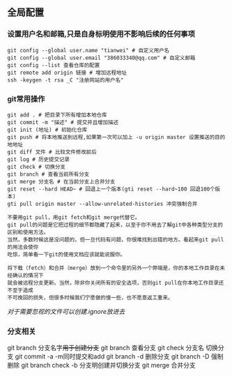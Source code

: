 ## 全局配置
### 设置用户名和邮箱,只是自身标明使用不影响后续的任何事项
```git
git config --global user.name "tianwei" # 自定义用户名
git config --global user.email "386033340@qq.com" # 自定义邮箱
git config --list 查看仓库的配置
git remote add origin 链接 # 增加远程地址
ssh -keygen -t rsa _C "注册网站的用户名"

```

### git常用操作
```git
git add . # 把目录下所有增加本地仓库
git commit -m "描述" # 提交并且增加描述
git init (地址) # 初始化仓库
git push # 将本地推送到远程,如果第一次可以加上 -u origin master 设置推送的目的地地址
git diff 文件 # 比较文件修改前后
git log # 历史提交记录
git check # 切换分支
git branch # 查看当前所有分支
git merge 分支名 # 在当前分支上合并分支
git reset --hard HEAD~ # 回退上一个版本(gti reset --hard~100 回退100个版本)
gti pull origin master --allow-unrelated-histories 冲突强制合并
```

```text
不要用git pull，用git fetch和git merge代替它。
git pull的问题是它把过程的细节都隐藏了起来，以至于你不用去了解git中各种类型分支的区别和使用方法。
当然，多数时候这是没问题的，但一旦代码有问题，你很难找到出错的地方。看起来git pull的用法会使你
吃惊，简单看一下git的使用文档应该就能说服你。

将下载（fetch）和合并（merge）放到一个命令里的另外一个弊端是，你的本地工作目录在未经确认的情况下
就会被远程分支更新。当然，除非你关闭所有的安全选项，否则git pull在你本地工作目录还不至于造成
不可挽回的损失，但很多时候我们宁愿做的慢一些，也不愿意返工重来。
```
*对于需要忽视的文件可以创建.ignore放进去*
### 分支相关
git branch 分支名字~~用于创建分支~~
git branch 查看分支
git check 分支名 切换分支
git commit -a -m同时提交和add
git branch -d 删除分支
git branch -D 强制删除
git branch check -b 分支明创建并切换分支
git merge  合并分支